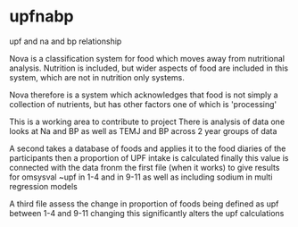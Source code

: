 # upfnabp
upf and na and bp relationship

Nova is a classification system for food which moves away from nutritional analysis. 
Nutrition is included, but wider aspects of food are included in this system, which are not in nutrition only systems. 

Nova therefore is a system which acknowledges that food is not simply a collection of nutrients, but has other factors one of which is 'processing'



This is a working area to contribute to project
There is analysis of data 
one looks at Na and BP as well as TEMJ and BP across 2 year groups of data

A second takes a database of foods and applies it to the food diaries of the participants 
then a proportion of UPF intake is calculated 
finally this value is connected with the data fronm the first file (when it works)
to give results for omsysval ~upf  in 1-4 and in 9-11
as well as including sodium in multi regression models

A third file assess the change in proportion of foods being defined as upf between 1-4 and 9-11
changing this significantly alters the upf calculations


